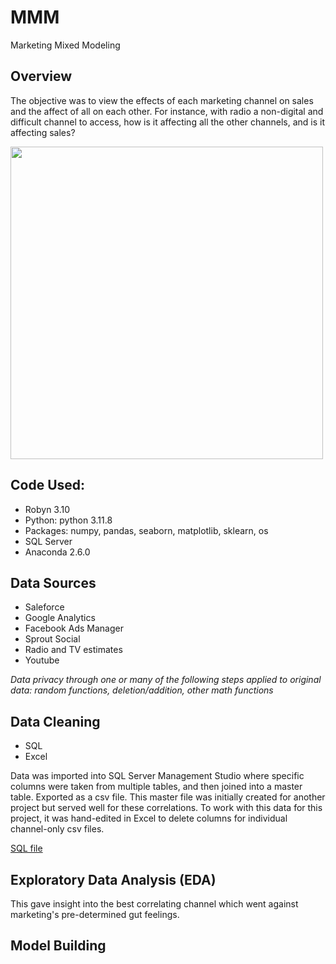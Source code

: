 # MMM
Marketing Mixed Modeling

## Overview
The objective was to view the effects of each marketing channel on sales and the affect of all on each other. For instance, with radio a non-digital and difficult channel to access, how is it affecting all the other channels, and is it affecting sales?

<img src="https://github.com/wylee3/marketing-linear-regressions/blob/main/Facebook_feed_Impr.png" width="500" />


## Code Used:
* Robyn 3.10
* Python: python 3.11.8
* Packages: numpy, pandas, seaborn, matplotlib, sklearn, os
* SQL Server
* Anaconda 2.6.0

## Data Sources
* Saleforce
* Google Analytics
* Facebook Ads Manager
* Sprout Social
* Radio and TV estimates
* Youtube

*Data privacy through one or many of the following steps applied to original data: random functions, deletion/addition, other math functions*

## Data Cleaning
* SQL
* Excel

Data was imported into SQL Server Management Studio where specific columns were taken from multiple tables, and then joined into a master table. 
Exported as a csv file. This master file was initially created for another project but served well for these correlations. To work with this data for 
this project, it was hand-edited in Excel to delete columns for individual channel-only csv files.

[SQL file](https://github.com/wylee3/marketing-linear-regressions/blob/9a1fc2df0952b384e930bc9e68a45cb49eb52003/SQL-CorrelationPrep_v3-portfolio.sql)

## Exploratory Data Analysis (EDA)
This gave insight into the best correlating channel which went against marketing's pre-determined gut feelings.

## Model Building
